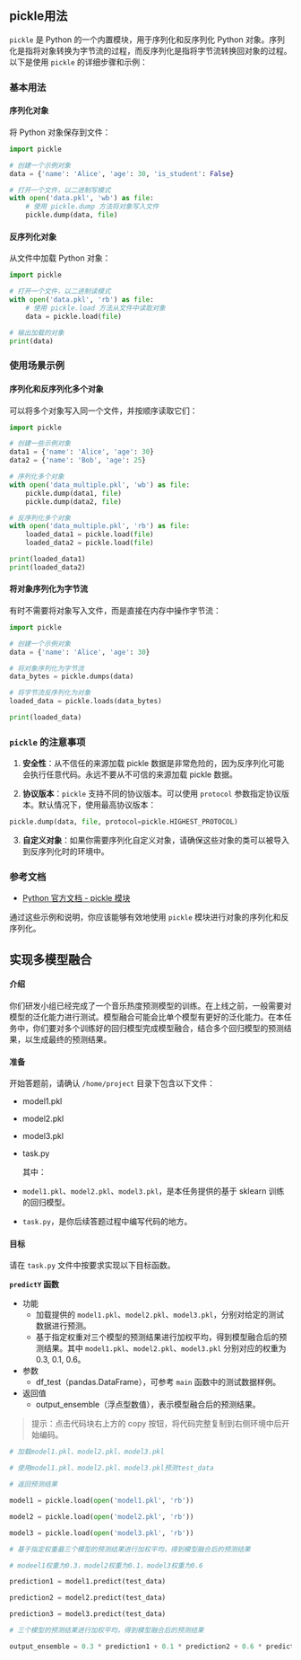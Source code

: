 ## pickle用法

`pickle` 是 Python 的一个内置模块，用于序列化和反序列化 Python 对象。序列化是指将对象转换为字节流的过程，而反序列化是指将字节流转换回对象的过程。以下是使用 `pickle` 的详细步骤和示例：

### 基本用法

#### 序列化对象

将 Python 对象保存到文件：

~~~py
import pickle

# 创建一个示例对象
data = {'name': 'Alice', 'age': 30, 'is_student': False}

# 打开一个文件，以二进制写模式
with open('data.pkl', 'wb') as file:
    # 使用 pickle.dump 方法将对象写入文件
    pickle.dump(data, file)

~~~

#### 反序列化对象

从文件中加载 Python 对象：

~~~py
import pickle

# 打开一个文件，以二进制读模式
with open('data.pkl', 'rb') as file:
    # 使用 pickle.load 方法从文件中读取对象
    data = pickle.load(file)

# 输出加载的对象
print(data)
~~~

### 使用场景示例

#### 序列化和反序列化多个对象

可以将多个对象写入同一个文件，并按顺序读取它们：


~~~py
import pickle

# 创建一些示例对象
data1 = {'name': 'Alice', 'age': 30}
data2 = {'name': 'Bob', 'age': 25}

# 序列化多个对象
with open('data_multiple.pkl', 'wb') as file:
    pickle.dump(data1, file)
    pickle.dump(data2, file)

# 反序列化多个对象
with open('data_multiple.pkl', 'rb') as file:
    loaded_data1 = pickle.load(file)
    loaded_data2 = pickle.load(file)

print(loaded_data1)
print(loaded_data2)
~~~

#### 将对象序列化为字节流

有时不需要将对象写入文件，而是直接在内存中操作字节流：
~~~py
import pickle

# 创建一个示例对象
data = {'name': 'Alice', 'age': 30}

# 将对象序列化为字节流
data_bytes = pickle.dumps(data)

# 将字节流反序列化为对象
loaded_data = pickle.loads(data_bytes)

print(loaded_data)

~~~

### `pickle` 的注意事项

1.  **安全性**：从不信任的来源加载 pickle 数据是非常危险的，因为反序列化可能会执行任意代码。永远不要从不可信的来源加载 pickle 数据。
    
2.  **协议版本**：`pickle` 支持不同的协议版本。可以使用 `protocol` 参数指定协议版本。默认情况下，使用最高协议版本：
    
~~~py
pickle.dump(data, file, protocol=pickle.HIGHEST_PROTOCOL)
~~~    
3.  **自定义对象**：如果你需要序列化自定义对象，请确保这些对象的类可以被导入到反序列化时的环境中。
    

### 参考文档

-   [Python 官方文档 - pickle 模块](https://docs.python.org/3/library/pickle.html)

通过这些示例和说明，你应该能够有效地使用 `pickle` 模块进行对象的序列化和反序列化。

## 实现多模型融合

#### 介绍

你们研发小组已经完成了一个音乐热度预测模型的训练。在上线之前，一般需要对模型的泛化能力进行测试。模型融合可能会比单个模型有更好的泛化能力。在本任务中，你们要对多个训练好的回归模型完成模型融合，结合多个回归模型的预测结果，以生成最终的预测结果。

#### 准备

开始答题前，请确认 `/home/project` 目录下包含以下文件：

-   model1.pkl
    
-   model2.pkl
    
-   model3.pkl
    
-   task.py
    
    其中：
    
-   `model1.pkl`、`model2.pkl`、`model3.pkl`，是本任务提供的基于 sklearn 训练的回归模型。
    
-   `task.py`，是你后续答题过程中编写代码的地方。
    

#### 目标

请在 `task.py` 文件中按要求实现以下目标函数。

**`predictY` 函数**

-   功能
    -   加载提供的 `model1.pkl`、`model2.pkl`、`model3.pkl`，分别对给定的测试数据进行预测。
    -   基于指定权重对三个模型的预测结果进行加权平均，得到模型融合后的预测结果。其中 `model1.pkl`、`model2.pkl`、`model3.pkl` 分别对应的权重为 0.3, 0.1, 0.6。
-   参数
    -   df_test（pandas.DataFrame），可参考 `main` 函数中的测试数据样例。
-   返回值
    -   output_ensemble（浮点型数值），表示模型融合后的预测结果。

> 提示：点击代码块右上方的 copy 按钮，将代码完整复制到右侧环境中后开始编码。


~~~py
# 加载model1.pkl、model2.pkl、model3.pkl

# 使用model1.pkl、model2.pkl、model3.pkl预测test_data

# 返回预测结果

model1 = pickle.load(open('model1.pkl', 'rb'))

model2 = pickle.load(open('model2.pkl', 'rb'))

model3 = pickle.load(open('model3.pkl', 'rb'))

# 基于指定权重最三个模型的预测结果进行加权平均，得到模型融合后的预测结果

# modeel1权重为0.3，model2权重为0.1，model3权重为0.6

prediction1 = model1.predict(test_data)

prediction2 = model2.predict(test_data)

prediction3 = model3.predict(test_data)

# 三个模型的预测结果进行加权平均，得到模型融合后的预测结果

output_ensemble = 0.3 * prediction1 + 0.1 * prediction2 + 0.6 * prediction3
~~~


<!--stackedit_data:
eyJoaXN0b3J5IjpbMTkzMTEyMzc0MiwxNDAwNzc0Nzc3LC0yMD
g4NzQ2NjEyXX0=
-->